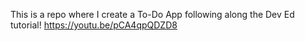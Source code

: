 This is a repo where I create a To-Do App following along the Dev Ed tutorial!
https://youtu.be/pCA4qpQDZD8
